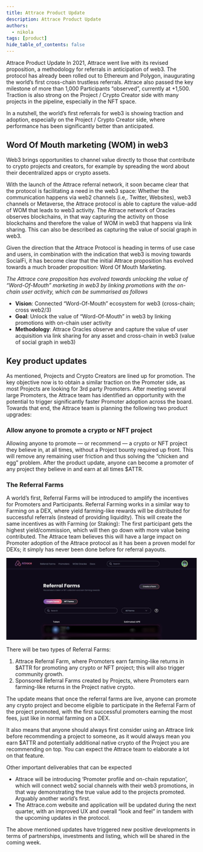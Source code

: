 ```yaml
---
title: Attrace Product Update
description: Attrace Product Update
authors:
  - nikola
tags: [product]
hide_table_of_contents: false
---
```


Attrace Product Update
In 2021, Attrace went live with its revised proposition, a methodology for referrals in anticipation of web3. The protocol has already been rolled out to Ethereum and Polygon, inaugurating the world’s first cross-chain trustless referrals. Attrace also passed the key milestone of more than 1,000 Participants “observed”, currently at +1,500. Traction is also strong on the Project / Crypto Creator side with many projects in the pipeline, especially in the NFT space.


In a nutshell, the world’s first referrals for web3 is showing traction and adoption, especially on the Project / Crypto Creator side, where performance has been significantly better than anticipated.
<!--truncate-->
## Word Of Mouth marketing (WOM) in web3

Web3 brings opportunities to channel value directly to those that contribute to crypto projects and creators, for example by spreading the word about their decentralized apps or crypto assets.

With the launch of the Attrace referral network, it soon became clear that the protocol is facilitating a need in the web3 space: Whether the communication happens via web2 channels (i.e,. Twitter, Websites), web3 channels or Metaverse, the Attrace protocol is able to capture the value-add of WOM that leads to web3 activity. The Attrace network of Oracles observes blockchains, in that way capturing the activity on those blockchains and therefore the value of WOM in web3 that happens via link sharing. This can also be described as capturing the value of social graph in web3.

Given the direction that the Attrace Protocol is heading in terms of use case and users, in combination with the indication that web3 is moving towards SocialFi, it has become clear that the initial Attrace proposition has evolved towards a much broader proposition: Word Of Mouth Marketing.

_The Attrace core proposition has evolved towards unlocking the value of “Word-Of-Mouth” marketing in web3 by linking promotions with the on-chain user activity, which can be summarised as follows_

* **Vision**: Connected “Word-Of-Mouth” ecosystem for web3 (cross-chain; cross web2/3)
* **Goal**: Unlock the value of “Word-Of-Mouth” in web3 by linking promotions with on-chain user activity
* **Methodology**: Attrace Oracles observe and capture the value of user acquisition via link sharing for any asset and cross-chain in web3 (value of social graph in web3)

## Key product updates
As mentioned, Projects and Crypto Creators are lined up for promotion. The key objective now is to obtain a similar traction on the Promoter side, as most Projects are looking for 3rd party Promoters.
After meeting several large Promoters, the Attrace team has identified an opportunity with the potential to trigger significantly faster Promoter adoption across the board. Towards that end, the Attrace team is planning the following two product upgrades:


### Allow anyone to promote a crypto or NFT project
Allowing anyone to promote — or recommend — a crypto or NFT project they believe in, at all times, without a Project bounty required up front. This will remove any remaining user friction and thus solving the “chicken and egg” problem. After the product update, anyone can become a promoter of any project they believe in and earn at all times $ATTR.

### The Referral Farms
A world’s first, Referral Farms will be introduced to amplify the incentives for Promoters and Participants. Referral Farming works in a similar way to Farming on a DEX, where yield farming-like rewards will be distributed for successful referrals (instead of providing liquidity). This will create the same incentives as with Farming (or Staking): The first participant gets the highest yield/commission, which will then go down with more value being contributed. The Attrace team believes this will have a large impact on Promoter adoption of the Attrace protocol as it has been a proven model for DEXs; it simply has never been done before for referral payouts.

![](img/product-update-teaser.png)


There will be two types of Referral Farms:
1. Attrace Referral Farm, where Promoters earn farming-like returns in $ATTR for promoting any crypto or NFT project; this will also trigger community growth.
1. Sponsored Referral Farms created by Projects, where Promoters earn farming-like returns in the Project native crypto.

The update means that once the referral farms are live, anyone can promote any crypto project and become eligible to participate in the Referral Farm of the project promoted, with the first successful promoters earning the most fees, just like in normal farming on a DEX.

It also means that anyone should always first consider using an Attrace link before recommending a project to someone, as it would always mean you earn $ATTR and potentially additional native crypto of the Project you are recommending on top. You can expect the Attrace team to elaborate a lot on that feature.

Other important deliverables that can be expected
* Attrace will be introducing ‘Promoter profile and on-chain reputation’, which will connect web2 social channels with their web3 promotions, in that way demonstrating the true value add to the projects promoted. Arguably another world’s first.
* The Attrace.com website and application will be updated during the next quarter, with an improved UX and overall “look and feel” in tandem with the upcoming updates in the protocol.

The above mentioned updates have triggered new positive developments in terms of partnerships, investments and listing, which will be shared in the coming week.

